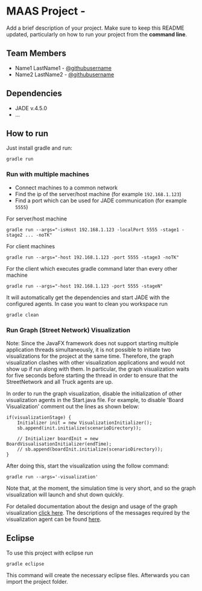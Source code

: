 # MAAS Project - <Team Name>

Add a brief description of your project. Make sure to keep this README updated, particularly on how to run your project from the **command line**.

## Team Members
* Name1 LastName1 - [@githubusername](https://github.com/username)
* Name2 LastName2 - [@githubusername](https://github.com/username)

## Dependencies
* JADE v.4.5.0
* ...

## How to run
Just install gradle and run:

    gradle run

### Run with multiple machines
- Connect machines to a common network
- Find the ip of the server/host machine (for example `192.168.1.123`)
- Find a port which can be used for JADE communication (for example `5555`)

For server/host machine

    gradle run --args="-isHost 192.168.1.123 -localPort 5555 -stage1 -stage2 ... -noTK"

For client machines

    gradle run --args="-host 192.168.1.123 -port 5555 -stage3 -noTK"
    
For the client which executes gradle command later than every other machine

    gradle run --args="-host 192.168.1.123 -port 5555 -stageN"


It will automatically get the dependencies and start JADE with the configured agents.
In case you want to clean you workspace run

    gradle clean

### Run Graph (Street Network) Visualization
Note:
Since the JavaFX framework does not support starting multiple application threads simultaneously, it is not possible to initiate two visualizations for the project at the same time.
Therefore, the graph visualization clashes with other visualization applications and would not show up if run along with them. In particular, the graph visualization waits for five seconds before starting the thread in order to ensure that the StreetNetwork and all Truck agents are up.

In order to run the graph visualization, disable the initialization of other visualization agents in the Start.java file. For example, to disable 'Board Visualization' comment out the lines as shown below:
```
if(visualizationStage) {
    Initializer init = new VisualizationInitializer();
    sb.append(init.initialize(scenarioDirectory));
            
    // Initializer boardInit = new BoardVisualisationInitializer(endTime);
    // sb.append(boardInit.initialize(scenarioDirectory));
}
```
After doing this, start the visualization using the follow command:
```
gradle run --args='-visualization'
```
Note that, at the moment, the simulation time is very short, and so the graph visualization will launch and shut down quickly.

For detailed documentation about the design and usage of the graph visualization [click here](docs/visualizer/commitment_issues/VIsualizationDocument.pdf).
The descriptions of the messages required by the visualization agent can be found [here](docs/messages/GraphVisualization.md). 

## Eclipse
To use this project with eclipse run

    gradle eclipse

This command will create the necessary eclipse files.
Afterwards you can import the project folder.
